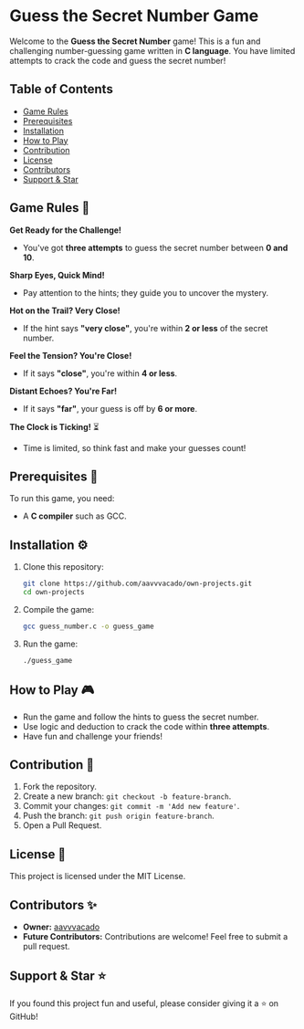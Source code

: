 
# Guess the Secret Number Game

Welcome to the **Guess the Secret Number** game! This is a fun and challenging number-guessing game written in **C language**. You have limited attempts to crack the code and guess the secret number!

## Table of Contents
- [Game Rules](#game-rules)
- [Prerequisites](#prerequisites)
- [Installation](#installation)
- [How to Play](#how-to-play)
- [Contribution](#contribution)
- [License](#license)
- [Contributors](#contributors)
- [Support & Star](#support--star)

## Game Rules 🎯

**Get Ready for the Challenge!**
- You've got **three attempts** to guess the secret number between **0 and 10**.

**Sharp Eyes, Quick Mind!**
- Pay attention to the hints; they guide you to uncover the mystery.

**Hot on the Trail? Very Close!**
- If the hint says **"very close"**, you're within **2 or less** of the secret number.

**Feel the Tension? You're Close!**
- If it says **"close"**, you're within **4 or less**.

**Distant Echoes? You're Far!**
- If it says **"far"**, your guess is off by **6 or more**.

**The Clock is Ticking!** ⏳
- Time is limited, so think fast and make your guesses count!

## Prerequisites 📌
To run this game, you need:
- A **C compiler** such as GCC.

## Installation ⚙️
1. Clone this repository:
   ```bash
   git clone https://github.com/aavvvacado/own-projects.git
   cd own-projects
   ```
2. Compile the game:
   ```bash
   gcc guess_number.c -o guess_game
   ```
3. Run the game:
   ```bash
   ./guess_game
   ```

## How to Play 🎮
- Run the game and follow the hints to guess the secret number.
- Use logic and deduction to crack the code within **three attempts**.
- Have fun and challenge your friends!

## Contribution 🤝
1. Fork the repository.
2. Create a new branch: `git checkout -b feature-branch`.
3. Commit your changes: `git commit -m 'Add new feature'`.
4. Push the branch: `git push origin feature-branch`.
5. Open a Pull Request.

## License 📜
This project is licensed under the MIT License.

## Contributors ✨
- **Owner:** [aavvvacado](https://github.com/aavvvacado)
- **Future Contributors:** Contributions are welcome! Feel free to submit a pull request.

## Support & Star ⭐
If you found this project fun and useful, please consider giving it a ⭐ on GitHub!

